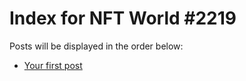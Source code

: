 # Index for NFT World #2219
Posts will be displayed in the order below:

- [Your first post](./001-first.md)

